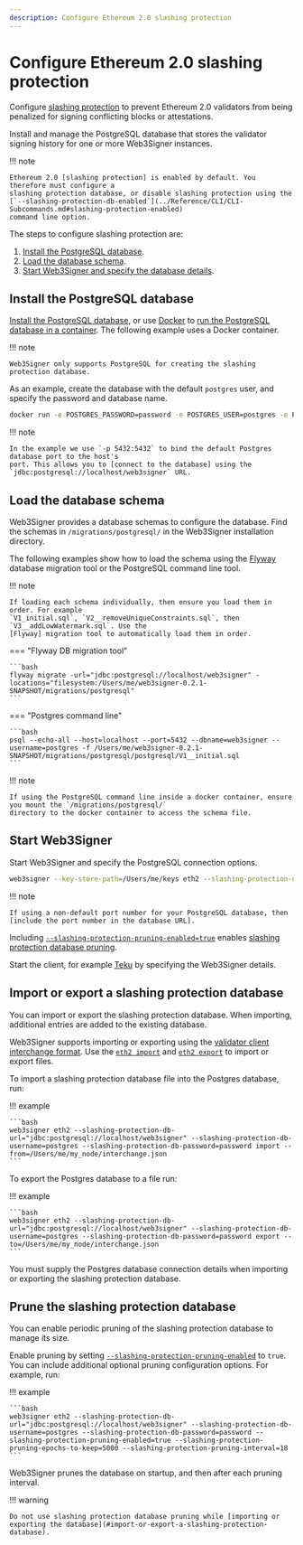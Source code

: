 ```yaml
---
description: Configure Ethereum 2.0 slashing protection
---
```


# Configure Ethereum 2.0 slashing protection

Configure [slashing protection] to prevent Ethereum 2.0 validators from being penalized for signing
conflicting blocks or attestations.

Install and manage the PostgreSQL database that stores the validator signing history for
one or more Web3Signer instances.

!!! note

    Ethereum 2.0 [slashing protection] is enabled by default. You therefore must configure a
    slashing protection database, or disable slashing protection using the
    [`--slashing-protection-db-enabled`](../Reference/CLI/CLI-Subcommands.md#slashing-protection-enabled)
    command line option.

The steps to configure slashing protection are:

1. [Install the PostgreSQL database](#install-the-postgresql-database).
1. [Load the database schema](#load-the-database-schema).
1. [Start Web3Signer and specify the database details](#start-web3signer).

## Install the PostgreSQL database

[Install the PostgreSQL database], or use [Docker] to [run the PostgreSQL database in a container].
The following example uses a Docker container.

!!! note

    Web3Signer only supports PostgreSQL for creating the slashing protection database.

As an example, create the database with the default `postgres` user, and specify the password and
database name.

```bash
docker run -e POSTGRES_PASSWORD=password -e POSTGRES_USER=postgres -e POSTGRES_DB=web3signer -p 5432:5432 postgres
```

!!! note

    In the example we use `-p 5432:5432` to bind the default Postgres database port to the host's
    port. This allows you to [connect to the database] using the
    `jdbc:postgresql://localhost/web3signer` URL.

## Load the database schema

Web3Signer provides a database schemas to configure the database. Find the schemas in
`/migrations/postgresql/` in the Web3Signer installation directory.

The following examples show how to load the schema using the [Flyway] database migration tool or
the PostgreSQL command line tool.

!!! note

    If loading each schema individually, then ensure you load them in order. For example
    `V1_initial.sql`, `V2__removeUniqueConstraints.sql`, then `V3__addLowWatermark.sql`. Use the
    [Flyway] migration tool to automatically load them in order.

=== "Flyway DB migration tool"

    ```bash
    flyway migrate -url="jdbc:postgresql://localhost/web3signer" -locations="filesystem:/Users/me/web3signer-0.2.1-SNAPSHOT/migrations/postgresql"
    ```

=== "Postgres command line"

    ```bash
    psql --echo-all --host=localhost --port=5432 --dbname=web3signer --username=postgres -f /Users/me/web3signer-0.2.1-SNAPSHOT/migrations/postgresql/postgresql/V1__initial.sql
    ```

!!! note

    If using the PostgreSQL command line inside a docker container, ensure you mount the `/migrations/postgresql/`
    directory to the docker container to access the schema file.

## Start Web3Signer

Start Web3Signer and specify the PostgreSQL connection options.

```bash
web3signer --key-store-path=/Users/me/keys eth2 --slashing-protection-db-url="jdbc:postgresql://localhost/web3signer" --slashing-protection-db-username=postgres --slashing-protection-db-password=password --slashing-protection-pruning-enabled=true
```

!!! note

    If using a non-default port number for your PostgreSQL database, then
    [include the port number in the database URL].

Including [`--slashing-protection-pruning-enabled=true`](../Reference/CLI/CLI-Subcommands.md#slashing-protection-pruning-enabled) enables [slashing protection database pruning].

Start the client, for example [Teku] by specifying the Web3Signer details.

## Import or export a slashing protection database

You can import or export the slashing protection database. When importing, additional entries are
added to the existing database.

Web3Signer supports importing or exporting using the [validator client interchange format]. Use the
[`eth2 import`](../Reference/CLI/CLI-Subcommands.md#eth2-import) and
[`eth2 export`](../Reference/CLI/CLI-Subcommands.md#eth2-export) to import or export files.

To import a slashing protection database file into the Postgres database, run:

!!! example

    ```bash
    web3signer eth2 --slashing-protection-db-url="jdbc:postgresql://localhost/web3signer" --slashing-protection-db-username=postgres --slashing-protection-db-password=password import --from=/Users/me/my_node/interchange.json
    ```

To export the Postgres database to a file run:

!!! example

    ```bash
    web3signer eth2 --slashing-protection-db-url="jdbc:postgresql://localhost/web3signer" --slashing-protection-db-username=postgres --slashing-protection-db-password=password export --to=/Users/me/my_node/interchange.json
    ```

You must supply the Postgres database connection details when importing or exporting the slashing
protection database.

## Prune the slashing protection database

You can enable periodic pruning of the slashing protection database to manage its size.

Enable pruning by setting [`--slashing-protection-pruning-enabled`](../Reference/CLI/CLI-Subcommands.md#slashing-protection-pruning-enabled) to `true`.
You can include additional optional pruning configuration options. For example, run:

!!! example

    ```bash
    web3signer eth2 --slashing-protection-db-url="jdbc:postgresql://localhost/web3signer" --slashing-protection-db-username=postgres --slashing-protection-db-password=password --slashing-protection-pruning-enabled=true --slashing-protection-pruning-epochs-to-keep=5000 --slashing-protection-pruning-interval=18
    ```
Web3Signer prunes the database on startup, and then after each pruning interval.

!!! warning

    Do not use slashing protection database pruning while [importing or exporting the database](#import-or-export-a-slashing-protection-database).

<!-- links -->
[slashing protection]: ../Concepts/Slashing-Protection.md
[slashing protection database pruning]: #prune-the-slashing-protection-database
[Install the PostgreSQL database]: https://www.postgresql.org/download/
[Docker]: https://docs.docker.com/install/
[run the PostgreSQL database in a container]: https://hub.docker.com/_/postgres/
[Flyway]: https://flywaydb.org/documentation/
[include the port number in the database URL]: https://jdbc.postgresql.org/documentation/head/connect.html
[Teku]: https://docs.teku.pegasys.tech/en/latest/HowTo/External-Signer/Use-External-Signer/
[connect to the database]: https://jdbc.postgresql.org/documentation/head/connect.html
[validator client interchange format]: https://eips.ethereum.org/EIPS/eip-3076
